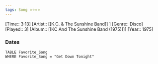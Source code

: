 ```yaml
---
tags: Song ⭐⭐⭐⭐ 
---
```

[Time:: 3:13]
[Artist:: [[K.C. & The Sunshine Band]] ]
[Genre:: Disco]
[Played:: 3]
[Album:: [[KC And The Sunshine Band (1975)]]]
[Year:: 1975]
### Dates
````dataview
TABLE Favorite_Song
WHERE Favorite_Song = "Get Down Tonight"
````